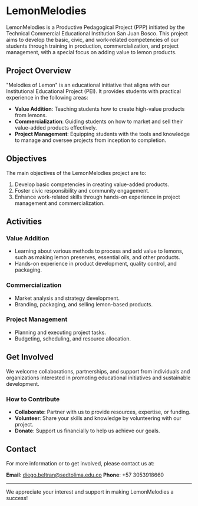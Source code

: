 # LemonMelodies

LemonMelodies is a Productive Pedagogical Project (PPP) initiated by the Technical Commercial Educational Institution San Juan Bosco. This project aims to develop the basic, civic, and work-related competencies of our students through training in production, commercialization, and project management, with a special focus on adding value to lemon products.

## Project Overview

"Melodies of Lemon" is an educational initiative that aligns with our Institutional Educational Project (PEI). It provides students with practical experience in the following areas:

- **Value Addition**: Teaching students how to create high-value products from lemons.
- **Commercialization**: Guiding students on how to market and sell their value-added products effectively.
- **Project Management**: Equipping students with the tools and knowledge to manage and oversee projects from inception to completion.

## Objectives

The main objectives of the LemonMelodies project are to:

1. Develop basic competencies in creating value-added products.
2. Foster civic responsibility and community engagement.
3. Enhance work-related skills through hands-on experience in project management and commercialization.

## Activities

### Value Addition

- Learning about various methods to process and add value to lemons, such as making lemon preserves, essential oils, and other products.
- Hands-on experience in product development, quality control, and packaging.

### Commercialization

- Market analysis and strategy development.
- Branding, packaging, and selling lemon-based products.

### Project Management

- Planning and executing project tasks.
- Budgeting, scheduling, and resource allocation.

## Get Involved

We welcome collaborations, partnerships, and support from individuals and organizations interested in promoting educational initiatives and sustainable development. 

### How to Contribute

- **Collaborate**: Partner with us to provide resources, expertise, or funding.
- **Volunteer**: Share your skills and knowledge by volunteering with our project.
- **Donate**: Support us financially to help us achieve our goals.

## Contact

For more information or to get involved, please contact us at:

**Email**: diego.beltran@sedtolima.edu.co
**Phone**: +57 3053918660

---

We appreciate your interest and support in making LemonMelodies a success!
